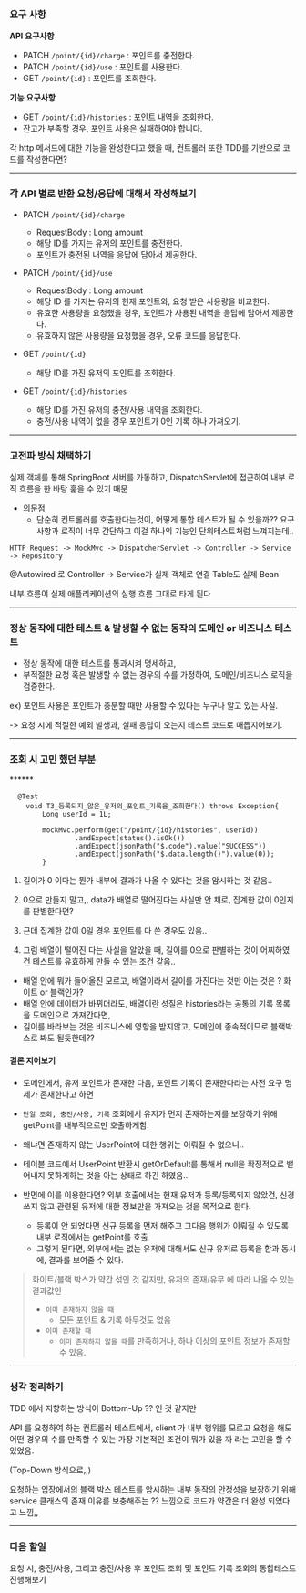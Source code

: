 ### **요구 사항**

**API 요구사항**

- PATCH  `/point/{id}/charge` : 포인트를 충전한다.
- PATCH `/point/{id}/use` : 포인트를 사용한다.
- GET `/point/{id}` : 포인트를 조회한다.

**기능 요구사항**

- GET `/point/{id}/histories` : 포인트 내역을 조회한다.
- 잔고가 부족할 경우, 포인트 사용은 실패하여야 합니다.

각 http 메서드에 대한 기능을 완성한다고 했을 때, 컨트롤러 또한 TDD를 기반으로 코드를 작성한다면?

---

### 각 API 별로 반환 요청/응답에 대해서 작성해보기

- PATCH `/point/{id}/charge`
  - RequestBody : Long amount
  - 해당 ID를 가지는 유저의 포인트를 충전한다.
  - 포인트가 충전된 내역을 응답에 담아서 제공한다.


- PATCH `/point/{id}/use` 
  - RequestBody : Long amount
  - 해당 ID 를 가지는 유저의 현재 포인트와, 요청 받은 사용량을 비교한다.
  - 유효한 사용량을 요청했을 경우, 포인트가 사용된 내역을 응답에 담아서 제공한다.
  - 유효하지 않은 사용량을 요청했을 경우, 오류 코드를 응답한다.
  
- GET `/point/{id}`
  - 해당 ID를 가진 유저의 포인트를 조회한다.


- GET `/point/{id}/histories`
  - 해당 ID를 가진 유저의 충전/사용 내역을 조회한다.
  - 충전/사용 내역이 없을 경우 포인트가 0인 기록 하나 가져오기.

---

### 고전파 방식 채택하기

실제 객체를 통해 SpringBoot 서버를 가동하고, DispatchServlet에 접근하여 내부 로직 흐름을 한 바탕 훑을 수 있기 때문

- 의문점
  - 단순히 컨트롤러를 호출한다는것이, 어떻게 통합 테스트가 될 수 있을까?? 요구사항과 로직이 너무 간단하고 이걸 하나의 기능인 단위테스트처럼 느껴지는데..


`HTTP Request -> MockMvc -> DispatcherServlet -> Controller -> Service -> Repository`

@Autowired 로 Controller → Service가 실제 객체로 연결
Table도 실제 Bean

내부 흐름이 실제 애플리케이션의 실행 흐름 그대로 타게 된다

---

### 정상 동작에 대한 테스트 & 발생할 수 없는 동작의 도메인 or 비즈니스 테스트
- 정상 동작에 대한 테스트를 통과시켜 명세하고,
- 부적절한 요청 혹은 발생할 수 없는 경우의 수를 가정하여, 도메인/비즈니스 로직을 검증한다.

ex) 포인트 사용은 포인트가 충분할 때만 사용할 수 있다는 누구나 알고 있는 사실.

-> 요청 시에 적절한 예외 발생과, 실패 응답이 오는지 테스트 코드로 매듭지어보기.


---

### 조회 시 고민 했던 부분

\******
```
  @Test
    void T3_등록되지_않은_유저의_포인트_기록을_조회한다() throws Exception{
        Long userId = 1L;

        mockMvc.perform(get("/point/{id}/histories", userId))
                .andExpect(status().isOk())
                .andExpect(jsonPath("$.code").value("SUCCESS"))
                .andExpect(jsonPath("$.data.length()").value(0));
        }
```
1. 길이가 0 이다는 뭔가 내부에 결과가 나올 수 있다는 것을 암시하는 것 같음..


2. 0으로 만들지 말고,, data가 배열로 떨어진다는 사실만 안 채로, 집계한 값이 0인지를 판별한다면?


3. 근데 집계한 값이 0일 경우 포인트를 다 쓴 경우도 있음..


4. 그럼 배열이 떨어진 다는 사실을 알았을 때, 길이를 0으로 판별하는 것이 어찌하였건 테스트를 유효하게 만들 수 있는 조건 같음..


-  배열 안에 뭐가 들어올진 모르고, 배열이라서 길이를 가진다는 것만 아는 것은 ? 화이트 or 블랙인가?
-  배열 안에 데이터가 바뀌더라도, 배열이란 성질은 histories라는 공통의 기록 목록을 도메인으로 가져간다면, 
-  길이를 바라보는 것은 비즈니스에 영향을 받지않고, 도메인에 종속적이므로 블랙박스로 봐도 될듯한데??
  
#### 결론 지어보기  
- 도메인에서, 유저 포인트가 존재한 다음, 포인트 기록이 존재한다라는 사전 요구 명세가 존재한다고 하면


-  `단일 조회, 충전/사용, 기록` 조회에서 유저가 먼저 존재하는지를 보장하기 위해 getPoint를 내부적으로만 호출하게함.
 

- 왜냐면 존재하지 않는 UserPoint에 대한 행위는 이뤄질 수 없으니..
- 테이블 코드에서 UserPoint 반환시 getOrDefault를 통해서 null을 확정적으로 뱉어내지 못하게하는 것을 아는 상태로 하긴 하였음..



- 반면에 이를 이용한다면? 외부 호출에서는 현재 유저가 등록/등록되지 않았건, 신경 쓰지 않고 관련된 유저에 대한 정보만을 가져오는 것을 목적으로 한다. 
  - 등록이 안 되었다면 신규 등록을 먼저 해주고 그다음 행위가 이뤄질 수 있도록 내부 로직에서는 getPoint를 호출 
  - 그렇게 된다면, 외부에서는 없는 유저에 대해서도 신규 유저로 등록을 함과 동시에, 결과를 보여줄 수 있다. 

> 화이트/블랙 박스가 약간 섞인 것 같지만, 유저의 존재/유무 에 따라 나올 수 있는 결과값인
> 
> - `이미 존재하지 않을 때`
>   - 모든 포인트 & 기록 아무것도 없음
> - `이미 존재할 때`
>   - `이미 존재하지 않을 때`를 만족하거나, 하나 이상의 포인트 정보가 존재할 수 있음.

---

### 생각 정리하기
TDD 에서 지향하는 방식이 Bottom-Up ?? 인 것 같지만

API 를 요청하여 하는 컨트롤러 테스트에서, client 가 내부 행위를 모르고 요청을 해도 어떤 경우의 수를 만족할 수 있는 가장 기본적인 조건이 뭐가 있을 까 라는 고민을 할 수 있었음.

(Top-Down 방식으로,,)

요청하는 입장에서의 블랙 박스 테스트를 암시하는 내부 동작의 안정성을 보장하기 위해 service 클래스의 존재 이유를 보충해주는 ?? 느낌으로 코드가 약간은 더 완성 되었다고 느낌,,

---

### 다음 할일
요청 시, 충전/사용, 그리고 충전/사용 후 포인트 조회 및 포인트 기록 조회의 통합테스트 진행해보기